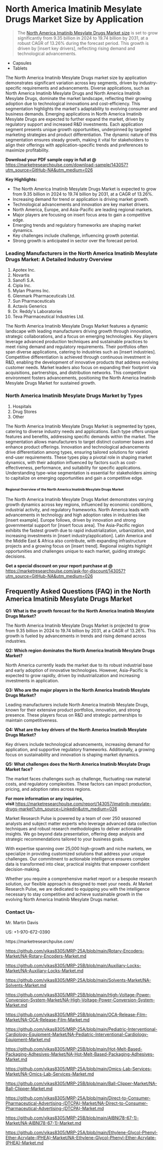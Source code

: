 <h1>North America Imatinib Mesylate Drugs Market&nbsp;Size by Application</h1><blockquote><p>The <a href="https://marketresearchpulse.com/download-sample/143057?utm_source=GitHub-NA&amp;utm_medium=026">North America Imatinib Mesylate Drugs Market size</a> is set to grow significantly from 9.35 billion in 2024 to 19.74 billion by 2031, at a robust CAGR of 13.26% during the forecast period. This growth is driven by [insert key drivers], reflecting rising demand and technological advancements.</p></blockquote><ul><li>Capsules<li> Tablets</li></ul><p>The North America Imatinib Mesylate Drugs market size by application demonstrates significant variation across key segments, driven by industry-specific requirements and advancements. Diverse applications, such as North America Imatinib Mesylate Drugs and North America Imatinib Mesylate Drugs, dominate the market landscape, reflecting their growing adoption due to technological innovations and cost-efficiency. This segmentation highlights the market's adaptability to evolving consumer and business demands. Emerging applications in North America Imatinib Mesylate Drugs are expected to further expand the market, driven by regulatory support and increased R&D investments. Each application segment presents unique growth opportunities, underpinned by targeted marketing strategies and product differentiation. The dynamic nature of this segmentation ensures steady growth, making it vital for stakeholders to align their offerings with application-specific trends and preferences to maximize profitability.</p><p><strong>Download your PDF sample copy in full at @ </strong><a href="https://marketresearchpulse.com/download-sample/143057?utm_source=GitHub-NA&amp;utm_medium=026">https://marketresearchpulse.com/download-sample/143057?utm_source=GitHub-NA&amp;utm_medium=026</a></p><p><strong>Key Highlights: </strong></p><ul><li>The North America Imatinib Mesylate Drugs Market is expected to grow from 9.35 billion in 2024 to 19.74 billion by 2031, at a CAGR of 13.26%.</li><li>Increasing demand for trend or application is driving market growth.</li><li>Technological advancements and innovation are key market drivers.</li><li>North America, Europe, and Asia-Pacific are leading regional markets.</li><li>Major players are focusing on insert focus area to gain a competitive edge.</li><li>Emerging trends and regulatory frameworks are shaping market dynamics.</li><li>Key challenges include challenge, influencing growth potential.</li><li>Strong growth is anticipated in sector over the forecast period.</li></ul><h3>Leading Manufacturers in the North America Imatinib Mesylate Drugs Market: A Detailed Industry Overview</h3><ol><li>Apotex Inc.</li><li>Novartis</li><li>Sanofi S.A.</li><li>Cipla Inc.</li><li>Mylan Pharms Inc.</li><li>Glenmark Pharmaceuticals Ltd.</li><li>Sun Pharmaceuticals</li><li>Actavis Generics</li><li>Dr. Reddy's Laboratories</li><li>Teva Pharmaceutical Industries Ltd.</li></ol><div class="flex max-w-full flex-col flex-grow"><div class="min-h-8 text-message flex w-full flex-col items-end gap-2 whitespace-normal break-words [.text-message+&amp;]:mt-5" dir="auto" data-message-author-role="assistant" data-message-id="fd8432e4-4910-450d-b182-61b7bfb0a01f" data-message-model-slug="gpt-4o"><div class="flex w-full flex-col gap-1 empty:hidden first:pt-[3px]"><div class="markdown prose w-full break-words dark:prose-invert light"><p>The North America Imatinib Mesylate Drugs Market features a dynamic landscape with leading manufacturers driving growth through innovation, strategic collaborations, and a focus on emerging technologies. Key players leverage advanced production techniques and sustainable practices to meet rising demand and regulatory requirements. Their portfolios often span diverse applications, catering to industries such as [insert industries]. Competitive differentiation is achieved through continuous investment in R&amp;D, enabling the development of innovative products that address evolving customer needs. Market leaders also focus on expanding their footprint via acquisitions, partnerships, and distribution networks. This competitive environment fosters advancements, positioning the North America Imatinib Mesylate Drugs Market for sustained growth.</p></div></div></div></div><h3>North America Imatinib Mesylate Drugs Market by Types</h3><ol><li>Hospitals<li> Drug Stores<li> Other</li></ol><div class="flex max-w-full flex-col flex-grow"><div class="min-h-8 text-message flex w-full flex-col items-end gap-2 whitespace-normal break-words [.text-message+&amp;]:mt-5" dir="auto" data-message-author-role="assistant" data-message-id="084470be-0bb7-4664-bddf-5156b4f41249" data-message-model-slug="gpt-4o-mini"><div class="flex w-full flex-col gap-1 empty:hidden first:pt-[3px]"><div class="markdown prose w-full break-words dark:prose-invert light"><p>The North America Imatinib Mesylate Drugs Market is segmented by types, catering to diverse industry needs and applications. Each type offers unique features and benefits, addressing specific demands within the market. The segmentation allows manufacturers to target distinct customer bases and enhance product offerings. Innovation and technological advancements drive differentiation among types, ensuring tailored solutions for varied end-user requirements. These types play a pivotal role in shaping market dynamics, with their adoption influenced by factors such as cost-effectiveness, performance, and suitability for specific applications. Understanding type-wise segmentation is essential for stakeholders aiming to capitalize on emerging opportunities and gain a competitive edge.</p></div></div></div></div><h3><span style="font-size: 11px;">Regional Overview of the North America Imatinib Mesylate Drugs Market</span></h3><div class="flex max-w-full flex-col flex-grow"><div class="min-h-8 text-message flex w-full flex-col items-end gap-2 whitespace-normal break-words [.text-message+&amp;]:mt-5" dir="auto" data-message-author-role="assistant" data-message-id="e9038762-ce64-4e30-91c9-9bd413514231" data-message-model-slug="gpt-4o-mini"><div class="flex w-full flex-col gap-1 empty:hidden first:pt-[3px]"><div class="markdown prose w-full break-words dark:prose-invert light"><p>The North America Imatinib Mesylate Drugs Market demonstrates varying growth dynamics across key regions, influenced by economic conditions, industrial activity, and regulatory frameworks. North America leads with advancements in technology and high adoption rates in industries like [insert example]. Europe follows, driven by innovation and strong governmental support for [insert focus area]. The Asia-Pacific region exhibits the fastest growth due to rapid industrialization, urbanization, and increasing investments in [insert industry/application]. Latin America and the Middle East &amp; Africa also contribute, with expanding infrastructure projects and a growing focus on [insert trend]. Regional insights highlight opportunities and challenges unique to each market, guiding strategic decisions.</p></div></div></div></div><p><strong>Get a special discount on your report purchase at @ </strong><a href="https://marketresearchpulse.com/ask-for-discount/143057?utm_source=GitHub-NA&amp;utm_medium=026">https://marketresearchpulse.com/ask-for-discount/143057?utm_source=GitHub-NA&amp;utm_medium=026</a></p><h2>Frequently Asked Questions (FAQ) in the North America Imatinib Mesylate Drugs Market</h2><p><strong>Q1: What is the growth forecast for the North America Imatinib Mesylate Drugs Market?</strong></p><p>The North America Imatinib Mesylate Drugs Market is projected to grow from 9.35 billion in 2024 to 19.74 billion by 2031, at a CAGR of 13.26%. This growth is fueled by advancements in trends and rising demand across industries.</p><p><strong>Q2: Which region dominates the North America Imatinib Mesylate Drugs Market?</strong></p><p>North America currently leads the market due to its robust industrial base and early adoption of innovative technologies. However, Asia-Pacific is expected to grow rapidly, driven by industrialization and increasing investments in application.</p><p><strong>Q3: Who are the major players in the North America Imatinib Mesylate Drugs Market?</strong></p><p>Leading manufacturers include North America Imatinib Mesylate Drugs, known for their extensive product portfolios, innovation, and strong presence. These players focus on R&amp;D and strategic partnerships to maintain competitiveness.</p><p><strong>Q4: What are the key drivers of the North America Imatinib Mesylate Drugs Market?</strong></p><p>Key drivers include technological advancements, increasing demand for application, and supportive regulatory frameworks. Additionally, a growing focus on sustainability and innovation is shaping market dynamics.</p><p><strong>Q5: What challenges does the North America Imatinib Mesylate Drugs Market face?</strong></p><p>The market faces challenges such as challenge, fluctuating raw material costs, and regulatory complexities. These factors can impact production, pricing, and adoption rates across regions.</p><p><strong>For more information or any inquiries, visit&nbsp;</strong><a href="https://marketresearchpulse.com/report/143057/imatinib-mesylate-drugs-market?utm_source=Linkedin&utm_medium=026">https://marketresearchpulse.com/report/143057/imatinib-mesylate-drugs-market?utm_source=Linkedin&utm_medium=026</a></p><p>Market Research Pulse is powered by a team of over 250 seasoned analysts and subject matter experts who leverage advanced data collection techniques and robust research methodologies to deliver actionable insights. We go beyond data presentation, offering deep analysis and strategic recommendations tailored to your business goals.</p><p>With expertise spanning over 25,000 high-growth and niche markets, we specialize in providing customized solutions that address your unique challenges. Our commitment to actionable intelligence ensures complex data is transformed into clear, practical insights that empower confident decision-making.</p><p>Whether you require a comprehensive market report or a bespoke research solution, our flexible approach is designed to meet your needs. At Market Research Pulse, we are dedicated to equipping you with the intelligence necessary to stay competitive and achieve sustainable growth in the evolving North America Imatinib Mesylate Drugs market.</p><h3><strong>Contact Us-</strong></h3><p>Mr. Martin Davis</p><p>US: +1-970-672-0390</p><p>https://marketresearchpulse.com/</p><p><a href="https://github.com/vikas8305/MRP-25A/blob/main/Rotary-Encoders-Market/NA-Rotary-Encoders-Market.md">https://github.com/vikas8305/MRP-25A/blob/main/Rotary-Encoders-Market/NA-Rotary-Encoders-Market.md</a></p><p><a href="https://github.com/vikas8305/MRP-25B/blob/main/Auxiliary-Locks-Market/NA-Auxiliary-Locks-Market.md">https://github.com/vikas8305/MRP-25B/blob/main/Auxiliary-Locks-Market/NA-Auxiliary-Locks-Market.md</a></p><p><a href="https://github.com/vikas8305/MRP-25A/blob/main/Solvents-Market/NA-Solvents-Market.md">https://github.com/vikas8305/MRP-25A/blob/main/Solvents-Market/NA-Solvents-Market.md</a></p><p><a href="https://github.com/vikas8305/MRP-25B/blob/main/High-Voltage-Power-Conversion-System-Market/NA-High-Voltage-Power-Conversion-System-Market.md">https://github.com/vikas8305/MRP-25B/blob/main/High-Voltage-Power-Conversion-System-Market/NA-High-Voltage-Power-Conversion-System-Market.md</a></p><p><a href="https://github.com/vikas8305/MRP-25B/blob/main/OCA-Release-Film-Market/NA-OCA-Release-Film-Market.md">https://github.com/vikas8305/MRP-25B/blob/main/OCA-Release-Film-Market/NA-OCA-Release-Film-Market.md</a></p><p><a href="https://github.com/vikas8305/MRP-25A/blob/main/Pediatric-Interventional-Cardiology-Equipment-Market/NA-Pediatric-Interventional-Cardiology-Equipment-Market.md">https://github.com/vikas8305/MRP-25A/blob/main/Pediatric-Interventional-Cardiology-Equipment-Market/NA-Pediatric-Interventional-Cardiology-Equipment-Market.md</a></p><p><a href="https://github.com/vikas8305/MRP-25B/blob/main/Hot-Melt-Based-Packaging-Adhesives-Market/NA-Hot-Melt-Based-Packaging-Adhesives-Market.md">https://github.com/vikas8305/MRP-25B/blob/main/Hot-Melt-Based-Packaging-Adhesives-Market/NA-Hot-Melt-Based-Packaging-Adhesives-Market.md</a></p><p><a href="https://github.com/vikas8305/MRP-25A/blob/main/Omics-Lab-Services-Market/NA-Omics-Lab-Services-Market.md">https://github.com/vikas8305/MRP-25A/blob/main/Omics-Lab-Services-Market/NA-Omics-Lab-Services-Market.md</a></p><p><a href="https://github.com/vikas8305/MRP-25B/blob/main/Ball-Clipper-Market/NA-Ball-Clipper-Market.md">https://github.com/vikas8305/MRP-25B/blob/main/Ball-Clipper-Market/NA-Ball-Clipper-Market.md</a></p><p><a href="https://github.com/vikas8305/MRP-25A/blob/main/Direct-to-Consumer-Pharmaceutical-Advertising-(DTCPA)-Market/NA-Direct-to-Consumer-Pharmaceutical-Advertising-(DTCPA)-Market.md">https://github.com/vikas8305/MRP-25A/blob/main/Direct-to-Consumer-Pharmaceutical-Advertising-(DTCPA)-Market/NA-Direct-to-Consumer-Pharmaceutical-Advertising-(DTCPA)-Market.md</a></p><p><a href="https://github.com/vikas8305/MRP-25B/blob/main/AIBN(78-67-1)-Market/NA-AIBN(78-67-1)-Market.md">https://github.com/vikas8305/MRP-25B/blob/main/AIBN(78-67-1)-Market/NA-AIBN(78-67-1)-Market.md</a></p><p><a href="https://github.com/vikas8305/MRP-25A/blob/main/Ethylene-Glycol-Phenyl-Ether-Acrylate-(PHEA)-Market/NA-Ethylene-Glycol-Phenyl-Ether-Acrylate-(PHEA)-Market.md">https://github.com/vikas8305/MRP-25A/blob/main/Ethylene-Glycol-Phenyl-Ether-Acrylate-(PHEA)-Market/NA-Ethylene-Glycol-Phenyl-Ether-Acrylate-(PHEA)-Market.md</a></p>
